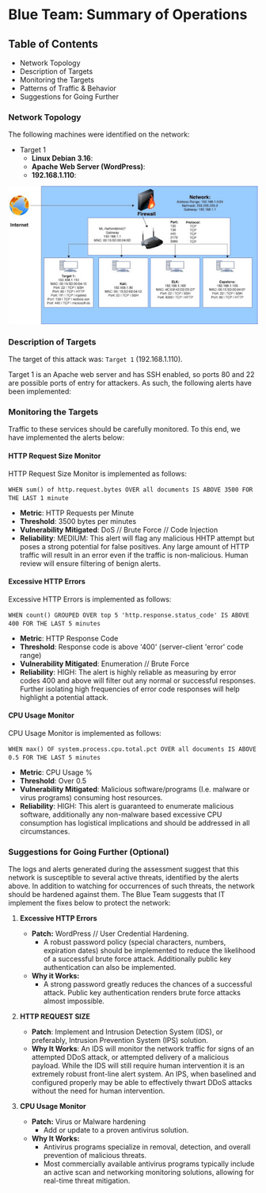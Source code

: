 # Blue Team: Summary of Operations

## Table of Contents
- Network Topology
- Description of Targets
- Monitoring the Targets
- Patterns of Traffic & Behavior
- Suggestions for Going Further

### Network Topology

The following machines were identified on the network:
- Target 1
  - **Linux Debian 3.16**:
  - **Apache Web Server (WordPress)**:
  - **192.168.1.110**:

<img src="/Images/net-topology.jpeg">

### Description of Targets

The target of this attack was: `Target 1` (192.168.1.110).

Target 1 is an Apache web server and has SSH enabled, so ports 80 and 22 are possible ports of entry for attackers. As such, the following alerts have been implemented:

### Monitoring the Targets

Traffic to these services should be carefully monitored. To this end, we have implemented the alerts below:

#### HTTP Request Size Monitor

HTTP Request Size Monitor is implemented as follows:

`WHEN sum() of http.request.bytes OVER all documents IS ABOVE 3500 FOR THE LAST 1 minute`

  - **Metric**: HTTP Requests per Minute
  - **Threshold**: 3500 bytes per minutes
  - **Vulnerability Mitigated**: DoS // Brute Force // Code Injection 
  - **Reliability**: MEDIUM: This alert will flag any malicious HHTP attempt but poses a strong potential for false positives. Any large amount of HTTP traffic will result in an error even if the traffic is non-malicious. Human review will ensure filtering of benign alerts.

#### Excessive HTTP Errors
Excessive HTTP Errors is implemented as follows:

`WHEN count() GROUPED OVER top 5 'http.response.status_code' IS ABOVE 400 FOR THE LAST 5 minutes`

  - **Metric**: HTTP Response Code
  - **Threshold**: Response code is above '400' (server-client 'error' code range)
  - **Vulnerability Mitigated**: Enumeration // Brute Force
  - **Reliability**: HIGH: The alert is highly reliable as measuring by error codes 400 and above will filter out any normal or successful responses. Further isolating high frequencies of error code responses will help highlight a potential attack.

#### CPU Usage Monitor
CPU Usage Monitor is implemented as follows:

`WHEN max() OF system.process.cpu.total.pct OVER all documents IS ABOVE 0.5 FOR THE LAST 5 minutes`

  - **Metric**: CPU Usage % 
  - **Threshold**: Over 0.5
  - **Vulnerability Mitigated**: Malicious software/programs (I.e. malware or virus programs) consuming host resources.
  - **Reliability**: HIGH: This alert is guaranteed to enumerate malicious software, additionally any non-malware based excessive CPU consumption has logistical implications and should be addressed in all circumstances. 


### Suggestions for Going Further (Optional)

The logs and alerts generated during the assessment suggest that this network is susceptible to several active threats, identified by the alerts above. In addition to watching for occurrences of such threats, the network should be hardened against them. The Blue Team suggests that IT implement the fixes below to protect the network:

 1. **Excessive HTTP Errors**
    - **Patch:** WordPress // User Credential Hardening. 
        - A robust password policy (special characters, numbers, expiration dates) should be implemented to reduce the likelihood of a successful brute force attack. Additionally public key authentication can also be implemented.
    - **Why it Works:**
        - A strong password greatly reduces the chances of a successful attack. Public key authentication renders brute force attacks almost impossible.

 2. **HTTP REQUEST SIZE**
    - **Patch**: Implement and Intrusion Detection System (IDS), or preferably, Intrusion Prevention System (IPS) solution.
    - **Why It Works**: An IDS will monitor the network traffic for signs of an attempted DDoS attack, or attempted delivery of a malicious payload. While the IDS will still require human intervention it is an extremely robust front-line alert system. An IPS, when baselined and configured properly may be able to effectively thwart DDoS attacks without the need for human intervention.

 3. **CPU Usage Monitor**
    - **Patch:** Virus or Malware hardening
        - Add or update to a proven antivirus solution.
    - **Why It Works:** 
        - Antivirus programs specialize in removal, detection, and overall prevention of malicious threats.
        - Most commercially available antivirus programs typically include an active scan and networking monitoring solutions, allowing for real-time threat mitigation.
   
